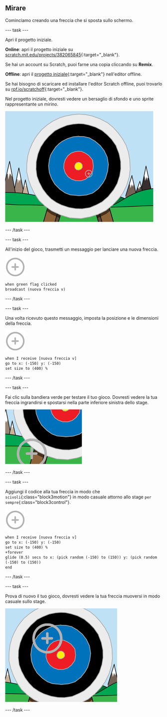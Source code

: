## Mirare

Cominciamo creando una freccia che si sposta sullo schermo.

--- task ---

Apri il progetto iniziale.

**Online**: apri il progetto iniziale su [scratch.mit.edu/projects/382065845](https://scratch.mit.edu/projects/382065845){:target="_blank"}.

Se hai un account su Scratch, puoi farne una copia cliccando su **Remix**.

**Offline**: apri il [progetto iniziale](http://rpf.io/p/it-IT/archery-go){:target="_blank"} nell'editor offline.

Se hai bisogno di scaricare ed installare l'editor Scratch offline, puoi trovarlo su [rpf.io/scratchoff](http://rpf.io/scratchoff){:target="_blank"}.

Nel progetto iniziale, dovresti vedere un bersaglio di sfondo e uno sprite rappresentante un mirino.

![progetti iniziali](images/archery-starter.png)

--- /task ---

--- task ---

All'inizio del gioco, trasmetti un messaggio per lanciare una nuova freccia.

![sprite bersaglio](images/target-sprite.png)

```blocks3
when green flag clicked
broadcast (nuova freccia v)
```

--- /task ---

--- task ---

Una volta ricevuto questo messaggio, imposta la posizione e le dimensioni della freccia.

![sprite bersaglio](images/target-sprite.png)

```blocks3
when I receive [nuova freccia v]
go to x: (-150) y: (-150)
set size to (400) %
```

--- /task ---

--- task ---

Fai clic sulla bandiera verde per testare il tuo gioco. Dovresti vedere la tua freccia ingrandirsi e spostarsi nella parte inferiore sinistra dello stage.

![sprite bersaglio più grande nella parte inferiore sinistra dello stage](images/archery-start-test.png)

--- /task ---

--- task ---

Aggiungi il codice alla tua freccia in modo che `scivoli`{:class="block3motion"} in modo casuale attorno allo stage `per sempre`{:class="block3control"}.

![sprite bersaglio](images/target-sprite.png)

```blocks3
when I receive [nuova freccia v]
go to x: (-150) y: (-150)
set size to (400) %
+forever
glide (0.5) secs to x: (pick random (-150) to (150)) y: (pick random (-150) to (150))
end
```

--- /task ---

--- task ---

Prova di nuovo il tuo gioco, dovresti vedere la tua freccia muoversi in modo casuale sullo stage.

![bersaglio in una posizione diversa](images/archery-glide-test.png)

--- /task ---